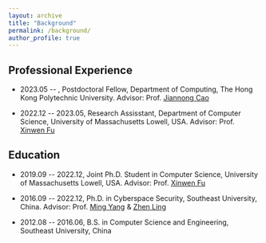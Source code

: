 ```yaml
---
layout: archive
title: "Background"
permalink: /background/
author_profile: true
---
```


## Professional Experience

- 2023.05 -- , Postdoctoral Fellow, Department of Computing, The Hong Kong Polytechnic University. Advisor: Prof. [Jiannong Cao](https://www4.comp.polyu.edu.hk/~csjcao/)

- 2022.12 -- 2023.05, Research Assisstant, Department of Computer Science, University of Massachusetts Lowell, USA. Advisor: Prof. [Xinwen Fu](https://www.cs.uml.edu/~xinwenfu/)  

## Education

- 2019.09 -- 2022.12, Joint Ph.D. Student in Computer Science, University of Massachusetts Lowell, USA. Advisor: Prof. [Xinwen Fu](https://www.cs.uml.edu/~xinwenfu/)    

- 2016.09 -- 2022.12, Ph.D. in Cyberspace Security, Southeast University, China. Advisor: Prof. [Ming Yang](https://cs.seu.edu.cn/yangming2002/main.htm) & [Zhen Ling](https://cse.seu.edu.cn/2019/0105/c23024a257511/page.htm)

- 2012.08 -- 2016.06, B.S. in Computer Science and Engineering, Southeast University, China 

